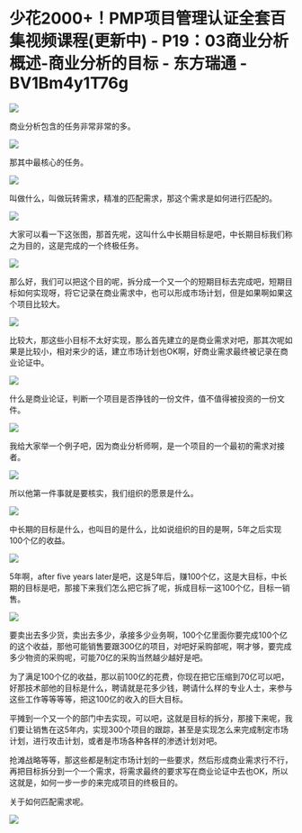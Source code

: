# 少花2000+！PMP项目管理认证全套百集视频课程(更新中) - P19：03商业分析概述-商业分析的目标 - 东方瑞通 - BV1Bm4y1T76g

![](img/27e22dd8b89ee19c4ddfb850d73ea434_0.png)

商业分析包含的任务非常非常的多。

![](img/27e22dd8b89ee19c4ddfb850d73ea434_2.png)

那其中最核心的任务。

![](img/27e22dd8b89ee19c4ddfb850d73ea434_4.png)

叫做什么，叫做玩转需求，精准的匹配需求，那这个需求是如何进行匹配的。

![](img/27e22dd8b89ee19c4ddfb850d73ea434_6.png)

大家可以看一下这张图，那首先呢，这叫什么中长期目标是吧，中长期目标我们称之为目的，这是完成的一个终极任务。



![](img/27e22dd8b89ee19c4ddfb850d73ea434_8.png)

那么好，我们可以把这个目的呢，拆分成一个又一个的短期目标去完成吧，短期目标如何实现呀，将它记录在商业需求中，也可以形成市场计划，但是如果啊如果这个项目比较大。



![](img/27e22dd8b89ee19c4ddfb850d73ea434_10.png)

比较大，那这些小目标不太好实现，那么首先建立的是商业需求对吧，那其次呢如果是比较小，相对来少的话，建立市场计划也OK啊，好商业需求最终被记录在商业论证中。



![](img/27e22dd8b89ee19c4ddfb850d73ea434_12.png)

什么是商业论证，判断一个项目是否挣钱的一份文件，值不值得被投资的一份文件。

![](img/27e22dd8b89ee19c4ddfb850d73ea434_14.png)

我给大家举一个例子吧，因为商业分析师啊，是一个项目的一个最初的需求对接者。

![](img/27e22dd8b89ee19c4ddfb850d73ea434_16.png)

所以他第一件事就是要核实，我们组织的愿景是什么。

![](img/27e22dd8b89ee19c4ddfb850d73ea434_18.png)

中长期的目标是什么，也叫目的是什么，比如说组织的目的是啊，5年之后实现100个亿的收益。

![](img/27e22dd8b89ee19c4ddfb850d73ea434_20.png)

5年啊，after five years later是吧，这是5年后，赚100个亿，这是大目标，中长期的目标是吧，那接下来我们怎么把它拆了呢，拆成目标一这100个亿，目标一销售。



![](img/27e22dd8b89ee19c4ddfb850d73ea434_22.png)

要卖出去多少货，卖出去多少，承接多少业务啊，100个亿里面你要完成100个亿的这个收益，那他可能销售要跟300亿的项目，对吧好采购部呢，啊才够，要完成多少物资的采购呢，可能70亿的采购当然越少越好是吧。

为了满足100个亿的收益，那以前100亿的花费，你现在把它压缩到70亿可以吧，好那技术部他的目标是什么，聘请就是花多少钱，聘请什么样的专业人士，来参与这些工作等等等等，把这100亿的收入的巨大目标。

平摊到一个又一个的部门中去实现，可以吧，这就是目标的拆分，那接下来呢，我们要让销售在这5年内，实现300个项目的跟踪，甚至是实现怎么来完成制定市场计划，进行攻击计划，或者是市场各种各样的渗透计划对吧。

抢滩战略等等，那这些都是制定市场计划的一些要求，然后形成商业需求行不行，再把目标拆分到一个一个需求，将需求最终的要求写在商业论证中去也OK，所以这就是，如何一步一步的来完成项目的终极目的。

关于如何匹配需求呢。

![](img/27e22dd8b89ee19c4ddfb850d73ea434_24.png)